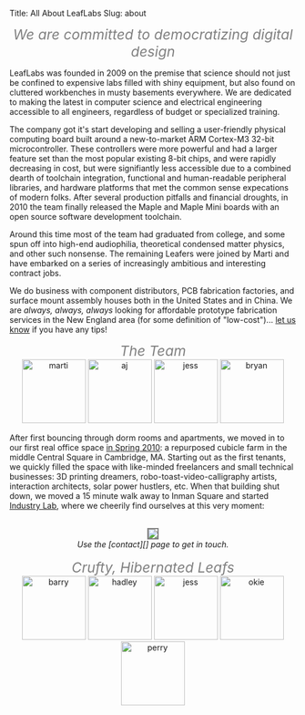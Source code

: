 Title: All About LeafLabs
Slug: about

<center>
<i style="font-size:1.75em; color:gray;">We are committed to democratizing digital design</i>
</center>

LeafLabs was founded in 2009 on the premise that science should not just be
confined to expensive labs filled with shiny equipment, but also found on
cluttered workbenches in musty basements everywhere. We are dedicated to making
the latest in computer science and electrical engineering accessible to all
engineers, regardless of budget or specialized training. 

The company got it's start developing and selling a user-friendly physical
computing board built around a new-to-market ARM Cortex-M3 32-bit
microcontroller. These controllers were more powerful and had a larger feature
set than the most popular existing 8-bit chips, and were rapidly decreasing in
cost, but were signifiantly less accessible due to a combined dearth of
toolchain integration, functional and human-readable peripheral libraries, and
hardware platforms that met the common sense expecations of modern folks. After
several production pitfalls and financial droughts, in 2010 the team finally
released the Maple and Maple Mini boards with an open source software
development toolchain.

Around this time most of the team had graduated from college, and some spun off
into high-end audiophilia, theoretical condensed matter physics, and other
such nonsense. The remaining Leafers were joined by Marti and have embarked on
a series of increasingly ambitious and interesting contract jobs.

<!-- TODO: image of seeed assembly here -->

We do business with component distributors, PCB fabrication factories, and
surface mount assembly houses both in the United States and in China. We are
<i>always, always, always</i> looking for affordable prototype fabrication
services in the New England area (for some definition of "low-cost")... 
[let us know](/contact/) if you have any tips!

<center>
<i style="font-size:1.75em; color:gray;">The Team</i>
</center>

<div style="text-align: center; width: 100%;">
<img class="alignnone" title="marti" src="/static/images/team/martisdljhfpdsklfjs.jpg" alt="marti" width="112" height="112" /> 
<img class="alignnone" title="aj" src="/static/images/team/AJ4now.jpg" alt="aj" width="112" height="112" /> 
<img class="alignnone" title="jess" src="/static/images/team/Jess.jpg" alt="jess" width="112" height="112" />
<a href="http://bnewbold.net"><img class="alignnone" title="bryan" src="/static/images/team/bryan.jpg" alt="bryan" width="112" height="112" /></a>
<br>
</div>

After first bouncing through dorm rooms and apartments, we moved in to our
first real office space 
<a href="/2010/05/cubicals-and-leopards-and-cliches-oh-my/"> in Spring 2010</a>:
a repurposed cubicle farm in the middle Central Square in Cambridge, MA.
Starting out as the first tenants, we quickly filled the space with like-minded
freelancers and small technical businesses: 3D printing dreamers,
robo-toast-video-calligraphy artists, interaction architects, solar power
hustlers, etc. When that building shut down, we moved a 15 minute walk away to
Inman Square and started <a href="http://industry-lab.com/">Industry Lab</a>,
where we cheerily find ourselves at this very moment:

<br>
<center>
<a href="http://industry-lab.com/">
<img src="/static/images/industry_lab.jpg" style="border: 2px solid gray;"></a>
<br>
<i>Use the [contact][] page to get in touch.</i>
</center>

<br>
<center>
<i style="font-size:1.75em; color:gray;">Crufty, Hibernated Leafs</i>
</center>

<div style="text-align: center; width: 100%;">
<img class="alignnone" title="barry" src="/static/images/team/Barry.jpg" alt="barry" width="112" height="112" /> 
<img class="alignnone" title="hadley" src="/static/images/team/hadley.jpg" alt="hadley" width="112" height="112" />
<img class="alignnone" title="drew" src="/static/images/team/Drew3.jpg" alt="jess" width="112" height="112" />
<img class="alignnone" title="okie" src="/static/images/team/okie.jpg" alt="okie" width="112" height="112" />
<img class="alignnone" title="perry" src="/static/images/team/perry.jpg" alt="perry" width="112" height="112" />
</div>


  [contact]: /contact/
  [licensing]: /licensing/
  [community]: /community/
  [LeafLabs logo]: http://static.leaflabs.net/img/leaflogo.png "LeafLabs"
  [Arduino]: http://arduino.cc
  [the store]: /store/
